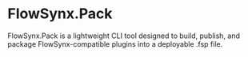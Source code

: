 # FlowSynx.Pack
FlowSynx.Pack is a lightweight CLI tool designed to build, publish, and package FlowSynx-compatible plugins into a deployable .fsp file.
